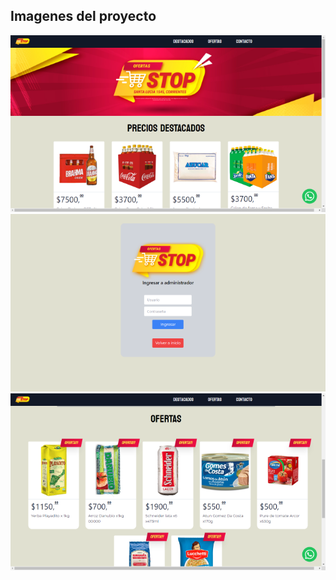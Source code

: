 ## Imagenes del proyecto

![Home](./src/assets/stop-1.png)
![Login](./src/assets/stop-2.png)
![Productos en oferta](./src/assets/stop-3.png)
